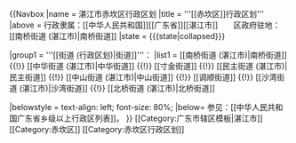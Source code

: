 {{Navbox
|name = 湛江市赤坎区行政区划
|title = '''[[赤坎区]]行政区划'''
|above = 行政隶属：[[中华人民共和国]][[广东省]][[湛江市]]　　区政府驻地：[[南桥街道 (湛江市)|南桥街道]]
|state = {{{state<includeonly>|collapsed</includeonly>}}}

|group1 = '''[[街道 (行政区划)|街道]]'''：
|list1 = [[南桥街道 (湛江市)|南桥街道]] {{!}} [[中华街道 (湛江市)|中华街道]] {{!}} [[寸金街道]] {{!}} [[民主街道 (湛江市)|民主街道]] {{!}} [[中山街道 (湛江市)|中山街道]] {{!}} [[调顺街道]] {{!}} [[沙湾街道 (湛江市)|沙湾街道]] {{!}} [[北桥街道 (湛江市)|北桥街道]]

|belowstyle = text-align: left; font-size: 80%;
|below= 参见：[[中华人民共和国广东省乡级以上行政区列表]]。
}}<noinclude> 
[[Category:广东市辖区模板|湛江市]]
[[Category:赤坎区]]
[[Category:赤坎区行政区划]]
</noinclude>